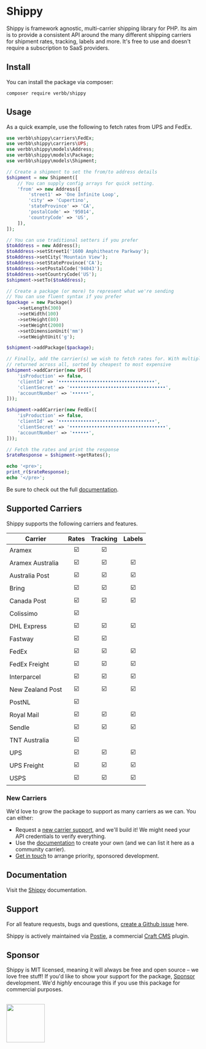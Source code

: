 # Shippy
Shippy is framework agnostic, multi-carrier shipping library for PHP. Its aim is to provide a consistent API around the many different shipping carriers for shipment rates, tracking, labels and more. It's free to use and doesn't require a subscription to SaaS providers.

## Install
You can install the package via composer:

```shell
composer require verbb/shippy
```

## Usage
As a quick example, use the following to fetch rates from UPS and FedEx.

```php
use verbb\shippy\carriers\FedEx;
use verbb\shippy\carriers\UPS;
use verbb\shippy\models\Address;
use verbb\shippy\models\Package;
use verbb\shippy\models\Shipment;

// Create a shipment to set the from/to address details
$shipment = new Shipment([
    // You can supply config arrays for quick setting.
    'from' => new Address([
        'street1' => 'One Infinite Loop',
        'city' => 'Cupertino',
        'stateProvince' => 'CA',
        'postalCode' => '95014',
        'countryCode' => 'US',
    ]),
]);

// You can use traditional setters if you prefer
$toAddress = new Address();
$toAddress->setStreet1('1600 Amphitheatre Parkway');
$toAddress->setCity('Mountain View');
$toAddress->setStateProvince('CA');
$toAddress->setPostalCode('94043');
$toAddress->setCountryCode('US');
$shipment->setTo($toAddress);

// Create a package (or more) to represent what we're sending
// You can use fluent syntax if you prefer
$package = new Package()
    ->setLength(300)
    ->setWidth(100)
    ->setHeight(80)
    ->setWeight(2000)
    ->setDimensionUnit('mm')
    ->setWeightUnit('g');

$shipment->addPackage($package);

// Finally, add the carrier(s) we wish to fetch rates for. With multiple carriers, rates will be
// returned across all, sorted by cheapest to most expensive
$shipment->addCarrier(new UPS([
    'isProduction' => false,
    'clientId' => '•••••••••••••••••••••••••••••••••••',
    'clientSecret' => '•••••••••••••••••••••••••••••••••••',
    'accountNumber' => '••••••',
]));

$shipment->addCarrier(new FedEx([
    'isProduction' => false,
    'clientId' => '•••••••••••••••••••••••••••••••••••',
    'clientSecret' => '•••••••••••••••••••••••••••••••••••',
    'accountNumber' => '••••••',
]));

// Fetch the rates and print the response
$rateResponse = $shipment->getRates();

echo '<pre>';
print_r($rateResponse);
echo '</pre>';
```

Be sure to check out the full [documentation](https://verbb.io/packages/shippy).

## Supported Carriers
Shippy supports the following carriers and features.

| Carrier | Rates | Tracking | Labels |
| ------------------- | :---: | :---: | :---: |
| Aramex              | ☑️ | ☑️ |    |
| Aramex Australia    | ☑️ | ☑️ | ☑️ |
| Australia Post      | ☑️ | ☑️ | ☑️ |
| Bring               | ☑️ | ☑️ | ☑️ |
| Canada Post         | ☑️ | ☑️ | ☑️ |
| Colissimo           | ☑️ |    |    |
| DHL Express         | ☑️ | ☑️ | ☑️ |
| Fastway             | ☑️ | ☑️ |    |
| FedEx               | ☑️ | ☑️ | ☑️ |
| FedEx Freight       | ☑️ | ☑️ | ☑️ |
| Interparcel         | ☑️ | ☑️ | ☑️ |
| New Zealand Post    | ☑️ | ☑️ | ☑️ |
| PostNL              | ☑️ |    |    |
| Royal Mail          | ☑️ | ☑️ | ☑️ |
| Sendle              | ☑️ | ☑️ | ☑️ |
| TNT Australia       | ☑️ |    |    |
| UPS                 | ☑️ | ☑️ | ☑️ |
| UPS Freight         | ☑️ | ☑️ | ☑️ |
| USPS                | ☑️ | ☑️ | ☑️ |

### New Carriers
We'd love to grow the package to support as many carriers as we can. You can either:
- Request a [new carrier support](https://github.com/verbb/shippy/issues), and we'll build it! We might need your API credentials to verify everything.
- Use the [documentation](https://verbb.io/packages/shippy) to create your own (and we can list it here as a community carrier).
- [Get in touch](mailto:support@verbb.io) to arrange priority, sponsored development. 

## Documentation
Visit the [Shippy](https://verbb.io/packages/shippy) documentation.

## Support
For all feature requests, bugs and questions, [create a Github issue](https://github.com/verbb/shippy/issues) here.

Shippy is actively maintained via [Postie](https://verbb.io/craft-plugins/postie), a commercial [Craft CMS](https://craftcms.com/) plugin.

## Sponsor
Shippy is MIT licensed, meaning it will always be free and open source – we love free stuff! If you'd like to show your support for the package, [Sponsor](https://github.com/sponsors/verbb) development. We'd _highly_ encourage this if you use this package for commercial purposes.

<h2></h2>

<a href="https://verbb.io" target="_blank">
    <img width="100" src="https://verbb.io/assets/img/verbb-pill.svg">
</a>
